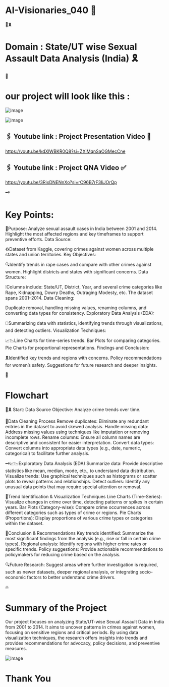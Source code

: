 # AI-Visionaries_040 🍁
🚀🎗️
# Domain : State/UT wise Sexual Assault Data Analysis (India) 🎗️

🥀
# our project will look like this : 


![image](https://github.com/user-attachments/assets/80049e94-1bd6-4a6c-9d56-54b66c7e9c2d)

![image](https://github.com/user-attachments/assets/de733eff-581c-400b-a2ae-798f4b5f9b7d)


## 🖇️ Youtube link : Project Presentation Video 🍁
https://youtu.be/kdXlWBKR0Q8?si=ZXiMqnSaOGMecCne

## 🖇️ Youtube link : Project QNA Video ✅
https://youtu.be/3RixDNENnXo?si=rC96B7rF3IiJOrQp


🗝️
# Key Points:
🚀Purpose:
Analyze sexual assault cases in India between 2001 and 2014.
Highlight the most affected regions and key timeframes to support preventive efforts.
Data Source:

♻️Dataset from Kaggle, covering crimes against women across multiple states and union territories.
Key Objectives:

 🔍Identify trends in rape cases and compare with other crimes against women.
Highlight districts and states with significant concerns.
Data Structure:

❕Columns include:
State/UT, District, Year, and several crime categories like Rape, Kidnapping, Dowry Deaths, Outraging Modesty, etc.
The dataset spans 2001–2014.
Data Cleaning:

Duplicate removal, handling missing values, renaming columns, and converting data types for consistency.
Exploratory Data Analysis (EDA):

◻️Summarizing data with statistics, identifying trends through visualizations, and detecting outliers.
Visualization Techniques:

 📈📉Line Charts for time-series trends.
Bar Plots for comparing categories.
Pie Charts for proportional representations.
Findings and Conclusion:

🎗️Identified key trends and regions with concerns.
Policy recommendations for women’s safety.
Suggestions for future research and deeper insights.

🥀
# Flowchart 

🍁🎗️
Start: Data Source
Objective: Analyze crime trends over time.

🌊Data Cleaning Process
Remove duplicates: Eliminate any redundant entries in the dataset to avoid skewed analysis.
Handle missing data: Address missing values using techniques like imputation or removing incomplete rows.
Rename columns: Ensure all column names are descriptive and consistent for easier interpretation.
Convert data types: Convert columns into appropriate data types (e.g., date, numeric, categorical) to facilitate further analysis.

🗝️📈📉Exploratory Data Analysis (EDA)
Summarize data: Provide descriptive statistics like mean, median, mode, etc., to understand data distribution.
Visualize trends: Use graphical techniques such as histograms or scatter plots to reveal patterns and relationships.
Detect outliers: Identify any unusual data points that may require special attention or removal.

🚀Trend Identification & Visualization Techniques
Line Charts (Time-Series): Visualize changes in crime over time, detecting patterns or spikes in certain years.
Bar Plots (Category-wise): Compare crime occurrences across different categories such as types of crime or regions.
Pie Charts (Proportions): Display proportions of various crime types or categories within the dataset.

🥀Conclusion & Recommendations
Key trends identified: Summarize the most significant findings from the analysis (e.g., rise or fall in certain crime types).
Regional analysis: Identify regions with higher crime rates or specific trends.
Policy suggestions: Provide actionable recommendations to policymakers for reducing crime based on the analysis.

 🔍Future Research:
Suggest areas where further investigation is required, such as newer datasets, deeper regional analysis, or integrating socio-economic factors to better understand crime drivers.

🔥
# Summary of the Project

Our project focuses on analyzing State/UT-wise Sexual Assault Data in India from 2001 to 2014. It aims to uncover patterns in crimes against women, focusing on sensitive regions and critical periods. By using data visualization techniques, the research offers insights into trends and provides recommendations for advocacy, policy decisions, and preventive measures.

![image](https://github.com/user-attachments/assets/3ce5c7c1-9492-421d-8847-60228c985489)

# Thank You

